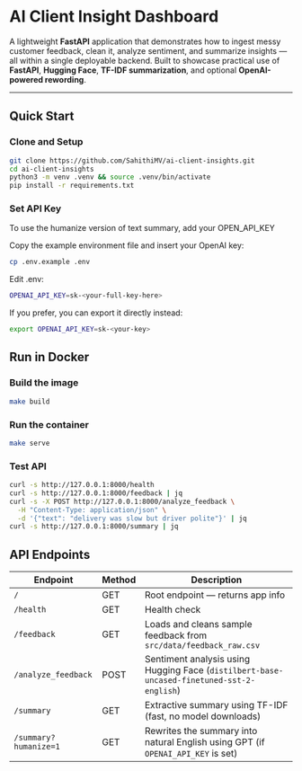#  AI Client Insight Dashboard

A lightweight **FastAPI** application that demonstrates how to ingest messy customer feedback, clean it, analyze sentiment, and summarize insights — all within a single deployable backend. Built to showcase practical use of **FastAPI**, **Hugging Face**, **TF-IDF summarization**, and optional **OpenAI-powered rewording**.

---

##  Quick Start

### Clone and Setup
```bash
git clone https://github.com/SahithiMV/ai-client-insights.git
cd ai-client-insights
python3 -m venv .venv && source .venv/bin/activate
pip install -r requirements.txt
```

### Set API Key
To use the humanize version of text summary, add your OPEN_API_KEY

Copy the example environment file and insert your OpenAI key:
```bash
cp .env.example .env
```
Edit .env:
```bash
OPENAI_API_KEY=sk-<your-full-key-here>
```
If you prefer, you can export it directly instead:
```bash
export OPENAI_API_KEY=sk-<your-key>
```

## Run in Docker

### Build the image
```bash
make build
```

### Run the container
```bash
make serve
```

### Test API
```bash
curl -s http://127.0.0.1:8000/health
curl -s http://127.0.0.1:8000/feedback | jq
curl -s -X POST http://127.0.0.1:8000/analyze_feedback \
  -H "Content-Type: application/json" \
  -d '{"text": "delivery was slow but driver polite"}' | jq
curl -s http://127.0.0.1:8000/summary | jq
```

## API Endpoints
| Endpoint | Method | Description |
|-----------|---------|-------------|
| `/` | GET | Root endpoint — returns app info |
| `/health` | GET | Health check |
| `/feedback` | GET | Loads and cleans sample feedback from `src/data/feedback_raw.csv` |
| `/analyze_feedback` | POST | Sentiment analysis using Hugging Face (`distilbert-base-uncased-finetuned-sst-2-english`) |
| `/summary` | GET | Extractive summary using TF-IDF (fast, no model downloads) |
| `/summary?humanize=1` | GET | Rewrites the summary into natural English using GPT (if `OPENAI_API_KEY` is set) |
